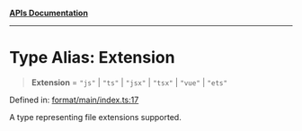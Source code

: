 [**APIs Documentation**](../README.md)

***

# Type Alias: Extension

> **Extension** = `"js"` \| `"ts"` \| `"jsx"` \| `"tsx"` \| `"vue"` \| `"ets"`

Defined in: [format/main/index.ts:17](https://github.com/daidodo/format-imports/blob/6fa466521c4048be8236686fd87f433f44d2b81e/src/lib/format/main/index.ts#L17)

A type representing file extensions supported.
